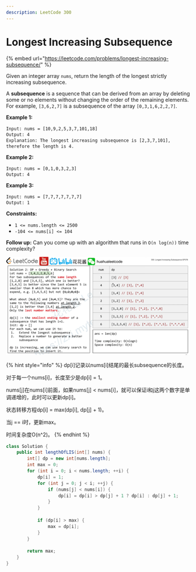 ```yaml
---
description: LeetCode 300
---
```


# Longest Increasing Subsequence

{% embed url="https://leetcode.com/problems/longest-increasing-subsequence/" %}

Given an integer array `nums`, return the length of the longest strictly increasing subsequence.

A **subsequence** is a sequence that can be derived from an array by deleting some or no elements without changing the order of the remaining elements. For example, `[3,6,2,7]` is a subsequence of the array `[0,3,1,6,2,2,7]`.

**Example 1:**

```
Input: nums = [10,9,2,5,3,7,101,18]
Output: 4
Explanation: The longest increasing subsequence is [2,3,7,101], therefore the length is 4.
```

**Example 2:**

```
Input: nums = [0,1,0,3,2,3]
Output: 4
```

**Example 3:**

```
Input: nums = [7,7,7,7,7,7,7]
Output: 1
```

**Constraints:**

* `1 <= nums.length <= 2500`
* `-104 <= nums[i] <= 104`

**Follow up:** Can you come up with an algorithm that runs in `O(n log(n))` time complexity?

![](<../.gitbook/assets/image (37).png>)

{% hint style="info" %}
dp\[i]记录以nums\[i]结尾的最长subsequence的长度。

对于每一个nums\[i]，长度至少是dp\[i] = 1。

nums\[j]在nums\[i]前面，如果nums\[j] < nums\[i]，就可以保证i和j这两个数字是单调递增的，此时可以更新dp\[i]。

状态转移方程dp\[i] = max(dp\[i], dp\[j] + 1)。

当j == i时，更新max。

时间复杂度O(n^2)。
{% endhint %}

```java
class Solution {
    public int lengthOfLIS(int[] nums) {
        int[] dp = new int[nums.length];
        int max = 0;
        for (int i = 0; i < nums.length; ++i) {
            dp[i] = 1;
            for (int j = 0; j < i; ++j) {
                if (nums[j] < nums[i]) {
                    dp[i] = dp[i] > dp[j] + 1 ? dp[i] : dp[j] + 1;
                }
            }
            
            if (dp[i] > max) {
                max = dp[i];
            }
        }
        
        return max;
    }
}
```
